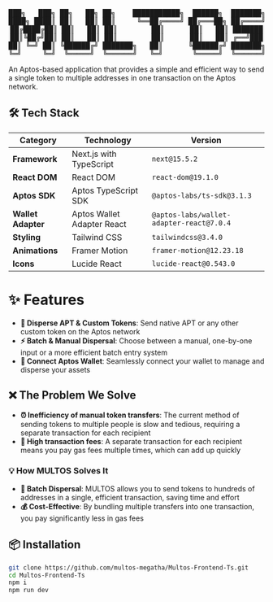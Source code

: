 <pre align="center">
███╗   ███╗ ██╗   ██╗ ██╗    ███████████╗  ██████╗  ███████╗
████╗ ████║ ██║   ██║ ██║     ╚══██╔════╝ ██╔═══██╗ ██╔════╝
██╔████╔██║ ██║   ██║ ██║        ██║      ██║   ██║ ███████
██║╚██╔╝██║ ██║   ██║ ██║        ██║      ██║   ██║ ╔══╝███
██║ ╚═╝ ██║ ╚██████╔╝ ███████╗   ██║      ╚██████╔╝ ███████╗
╚═╝     ╚═╝  ╚═════╝  ╚══════╝   ╚═╝       ╚═════╝  ╚══════╝
</pre>

An Aptos-based application that provides a simple and efficient way to send a single token to multiple addresses in one transaction on the Aptos network. 

## 🛠️ Tech Stack

| Category | Technology | Version |
|----------|------------|---------|
| **Framework** | Next.js with TypeScript | `next@15.5.2` |
| **React DOM** | React DOM | `react-dom@19.1.0` |
| **Aptos SDK** | Aptos TypeScript SDK | `@aptos-labs/ts-sdk@3.1.3` |
| **Wallet Adapter** | Aptos Wallet Adapter React | `@aptos-labs/wallet-adapter-react@7.0.4` |
| **Styling** | Tailwind CSS | `tailwindcss@3.4.0` |
| **Animations** | Framer Motion | `framer-motion@12.23.18` |
| **Icons** | Lucide React | `lucide-react@0.543.0` |

# ✨ Features

* **💎 Disperse APT & Custom Tokens**: Send native APT or any other custom token on the Aptos network
* **⚡ Batch & Manual Dispersal**: Choose between a manual, one-by-one input or a more efficient batch entry system
* **🔗 Connect Aptos Wallet**: Seamlessly connect your wallet to manage and disperse your assets

## ❌ The Problem We Solve

* **⏰ Inefficiency of manual token transfers**: The current method of sending tokens to multiple people is slow and tedious, requiring a separate transaction for each recipient
* **💸 High transaction fees**: A separate transaction for each recipient means you pay gas fees multiple times, which can add up quickly

### 💡 How MULTOS Solves It

* **🎯 Batch Dispersal**: MULTOS allows you to send tokens to hundreds of addresses in a single, efficient transaction, saving time and effort
* **💰 Cost-Effective**: By bundling multiple transfers into one transaction, you pay significantly less in gas fees

## 📦 Installation

```bash
git clone https://github.com/multos-megatha/Multos-Frontend-Ts.git
cd Multos-Frontend-Ts
npm i
npm run dev
```